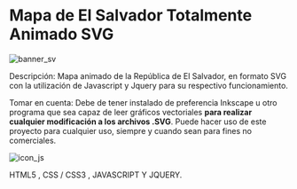 # Mapa de El Salvador Totalmente Animado SVG

![banner_sv](https://user-images.githubusercontent.com/44457989/47593389-72105580-d934-11e8-968c-4ea688c56b0a.jpg)

Descripción:
Mapa animado de la República de El Salvador, en formato SVG con la utilización de Javascript y Jquery para su respectivo funcionamiento.

Tomar en cuenta:
Debe de tener instalado de preferencia Inkscape u otro programa que sea capaz de leer gráficos vectoriales <b>para realizar cualquier modificación a los archivos .SVG</b>.
Puede hacer uso de este proyecto para cualquier uso, siempre y cuando sean para fines no comerciales.

![icon_js](https://user-images.githubusercontent.com/44457989/47593369-6329a300-d934-11e8-87d8-8263b999dd5d.png)

HTML5 , CSS / CSS3 , JAVASCRIPT Y JQUERY.
